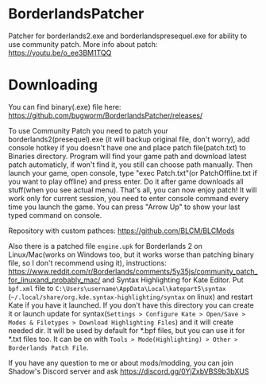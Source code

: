 # BorderlandsPatcher
Patcher for borderlands2.exe and borderlandspresequel.exe for ability to use community patch. More info about patch: https://youtu.be/o_ee3BM1TQQ 

# Downloading
You can find binary(.exe) file here: https://github.com/bugworm/BorderlandsPatcher/releases/

To use Community Patch you need to patch your borderlands2(presequel).exe (it will backup original file, don't worry), add console hotkey if you doesn't have one and place patch file(patch.txt) to Binaries directory. Program will find your game path and download latest patch automaticly, if won't find it, you still can choose path manually. Then launch your game, open console, type \"exec Patch.txt\"(or PatchOffline.txt if you want to play offline) and press enter. Do it after game downloads all stuff(when you see actual menu). That's all, you can now enjoy patch! It will work only for current session, you need to enter console command every time you launch the game. You can press \"Arrow Up\" to show your last typed command on console.

Repository with custom pathces: https://github.com/BLCM/BLCMods

Also there is a patched file `engine.upk` for Borderlands 2 on Linux/Mac(works on Windows too, but it works worse than patching binary file, so I don't recommend using it), instructions: https://www.reddit.com/r/Borderlands/comments/5y35js/community_patch_for_linuxand_probably_mac/
and Syntax Highlighting for Kate Editor. Put `bpf.xml` file to `C:\Users\username\AppData\Local\katepart5\syntax` (`~/.local/share/org.kde.syntax-highlighting/syntax` on linux) and restart Kate if you have it launched. If you don't have this directory you can create it or launch update for syntax(`Settings > Configure Kate > Open/Save > Modes & Filetypes > Download Highlighting Files`) and it will create needed dir. It will be used by default for *.bpf files, but you can use it for *.txt files too. It can be on with `Tools > Mode(Highlighting) > Other > Borderlands Patch File`.

If you have any question to me or about mods/modding, you can join Shadow's Discord server and ask https://discord.gg/0YjZxbVBS9b3bXUS
